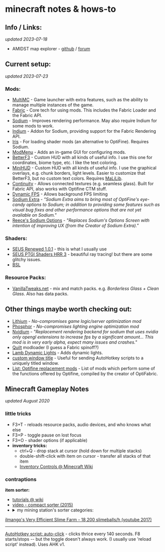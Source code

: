# minecraft notes & hows-to

## Info / Links:
*updated 2023-07-18*
- AMIDST map explorer - [github](https://github.com/toolbox4minecraft/amidst#amidst) / [forum](https://www.minecraftforum.net/forums/mapping-and-modding-java-edition/minecraft-tools/2970854-amidst-map-explorer-for-minecraft-1-14-and-later)


## Current setup:
*updated 2023-07-23*
### Mods:
  - [MultiMC] - Game launcher with extra features, such as the ability to manage multiple instances of the game.
  - [Fabric] - Core tech for using mods.  This includes the Fabric Loader and the Fabric API. 
  - [Sodium] - Improves rendering performance.  May also require Indium for some mods to work.
  - [Indium] - Addon for Sodium, providing support for the Fabric Rendering API.
  - [Iris] - For loading shader mods (an alternative to OptiFine).  Requires Sodium.
  - [ModMenu] - Adds an in-game GUI for configuring mods.
  - [BetterF3] - Custom HUD with all kinds of useful info. I use this one for coordinates, biome type, etc. I like the text coloring.
  - [MiniHUD] - Custom HUD with all kinds of useful info.  I use the graphical overlays, e.g. chunk borders, light levels. Easier to customize that BetterF3, but no custom text colors.  Requires [MaLiLib].
  - [Continuity] - Allows connected textures (e.g. seamless glass).  Built for Fabric API, also works with Optifine CTM stuff.
  - [Dynamic FPS] - Allows background FPS limiting
  - [Sodium Extra] - *"Sodium Extra aims to bring most of OptiFine's eye-candy options to Sodium; in addition to providing some features such as visual bug fixes and other performance options that are not yet available on Sodium."*
  - [Reece's Sodium Options] - *"Replaces Sodium's Options Screen with intention of improving UX (from the Creator of Sodium Extra)."*
### Shaders:
  - [SEUS Renewed 1.0.1](https://www.sonicether.com/seus/) - this is what I usually use
  - [SEUS PTGI Shaders HRR 3](https://www.patreon.com/posts/download-seus-3-60268558) - beautiful ray tracing! but there are some glitchy issues.
  - [BSL](https://bitslablab.com/bslshaders/)
### Resource Packs:
  - [VanillaTweaks.net](https://www.vanillatweaks.net) - mix and match packs.  e.g. *Borderless Glass + Clean Glass*. Also has data packs.
## Other things maybe worth checking out:
  - [Lithium] - *No-compromises game logic/server optimization mod*
  - [Phosphor] - *No-compromises lighting engine optimization mod*
  - [Nvidium] - *"Replacement rendering backend for sodium that uses nvidia only opengl extensions to increase fps by a significant amount... This mod is in very early alpha, expect many issues and crashes."*
  - [Quilt] modloader (I guess a Fabric spinoff?)
  - [Lamb Dynamic Lights](https://www.curseforge.com/minecraft/mc-mods/lambdynamiclights) - Adds dynamic lights.
  - [custom window title](https://www.curseforge.com/minecraft/mc-mods/custom-window-title) - Useful for sending AutoHotkey scripts to a uniquely titled window.
  - [List: Optifine replacement mods](https://lambdaurora.dev/optifine_alternatives/) - List of mods which perform some of the functions offered by Optifine, compiled by the creator of OptiFabric.
## Minecraft Gameplay Notes

*updated August 2020*

### little tricks
- F3+T - reloads resource packs, audio devices, and who knows what else
- F3+P - toggle pause on lost focus
- F3+O - shader options (if applicable)
- __inventory tricks:__
  - ctrl+Q - drop stack at cursor (hold down for multiple stacks)
  - double-shift-click with item on cursor - transfer all stacks of that item
  - [Inventory Controls @ Minecraft Wiki](https://minecraft.fandom.com/wiki/Inventory#Managing_inventory)
     
### contraptions

**item sorter:**
- [tutorials @ wiki](https://minecraft.gamepedia.com/Tutorials/Hopper)
- [video - compact sorter (2015)](https://www.youtube.com/watch?v=bx4VULALtqE)
- <details>
  <summary>my mining station's sorter categories:</summary>
  <ol>
    <li> cobblestone
    <li> stone
    <li> diorite
    <li> granite
    <li> andesite
    <li> dirt
    <li> gravel
    <li> coal
    <li>iron
    <li>  gold
    <li>  redstone dust
    <li>  lapis lazuli
    <li>  diamond
    <li>  flint
    <li>  obsidian
    <li>  unsorted:
    <ul>
      <li> emerald
      <li> all ores
    </ul>
  </ol>
  </details>

[ilmango's Very Efficient Slime Farm - 18,200 slimeballs/h (youtube 2017)](https://youtu.be/NBTN_oniHMo)
___
[AutoHotkey script: auto-click](assets/MC_clicker_2_1.16.ahk) - clicks thrice every 140 seconds. F8 starts/stops -- but the toggle doesn't always work. (I usually use 'reload script' instead). Uses AHK v1.

<!-- Page Links ---------->

[Amidst]: https://github.com/toolbox4minecraft/amidst
[BetterF3]: https://modrinth.com/mod/modmenu
[Continuity]: https://modrinth.com/mod/continuity
[Dynamic FPS]: https://modrinth.com/mod/dynamic-fps
[Fabric]: https://fabricmc.net/
[Indium]: https://modrinth.com/mod/indium
[Iris]: https://irisshaders.dev/
[Lithium]: https://modrinth.com/mod/lithium
[MaLiLib]: https://legacy.curseforge.com/minecraft/mc-mods/malilib
[MiniHUD]: https://www.curseforge.com/minecraft/mc-mods/minihud
[ModMenu]: https://modrinth.com/mod/modmenu
[MultiMC]: https://multimc.org/
[Nvidium]: https://modrinth.com/mod/nvidium
[Phosphor]: https://modrinth.com/mod/phosphor
[Quilt]: https://quiltmc.org/en/
[Reece's Sodium Options]: https://modrinth.com/mod/reeses-sodium-options
[SEUS]: https://www.patreon.com/sonicether
[Sodium Extra]: https://modrinth.com/mod/sodium-extra
[Sodium]: https://modrinth.com/mod/sodium